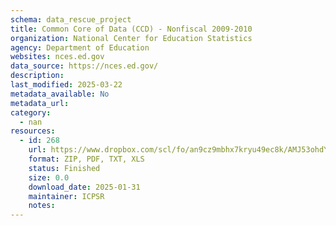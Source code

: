 ```yaml
---
schema: data_rescue_project 
title: Common Core of Data (CCD) - Nonfiscal 2009-2010
organization: National Center for Education Statistics
agency: Department of Education
websites: nces.ed.gov
data_source: https://nces.ed.gov/
description: 
last_modified: 2025-03-22
metadata_available: No
metadata_url: 
category:
  - nan 
resources:
  - id: 268
    url: https://www.dropbox.com/scl/fo/an9cz9mbhx7kryu49ec8k/AMJ53ohdYwNUE0yc2a8A1qU?rlkey=as3czs7088hg3q8iv3i1x4koc&dl=0
    format: ZIP, PDF, TXT, XLS
    status: Finished
    size: 0.0
    download_date: 2025-01-31
    maintainer: ICPSR
    notes: 
---
```

